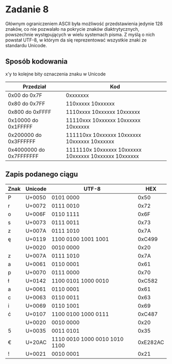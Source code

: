# Zadanie 8

Głównym ograniczeniem ASCII była możliwość przedstawienia jedynie 128 znaków, co nie pozwalało na pokrycie znaków diaktrytycznych, powszechnie występujących w wielu systemach pisma. Z myślą o nich powstał UTF-8, w którym da się reprezentować wszystkie znaki ze standardu Unicode.

## Sposób kodowania

x'y to kolejne bity oznaczenia znaku w Unicode

| Przedział | Kod |
|---|--|
| 0x00 do 0x7F     | 0xxxxxxx |
| 0x80 do 0x7FF           | 110xxxxx 10xxxxxx |
| 0x800 do 0xFFFF         | 1110xxxx 10xxxxxx 10xxxxxx |
| 0x10000 do 0x1FFFFF     | 11110xxx 10xxxxxx 10xxxxxx 10xxxxxx |
| 0x200000 do 0x3FFFFFF   | 111110xx 10xxxxxx 10xxxxxx 10xxxxxx 10xxxxxx |
| 0x4000000 do 0x7FFFFFFF | 1111110x 10xxxxxx 10xxxxxx 10xxxxxx 10xxxxxx 10xxxxxx |

## Zapis podanego ciągu

| Znak | Unicode | UTF-8 | HEX |
| -- | -- | -- | -- |
| P | U+0050 | 0101 0000 | 0x50
| r | U+0072 | 0111 0010 | 0x72
| o | U+006F | 0110 1111 | 0x6F
| s | U+0073 | 0111 0011 | 0x73
| z | U+007A | 0111 1010 | 0x7A
| ę | U+0119 | 1100 0100 1001 1001 | 0xC499
|   | U+0020 | 0010 0000 | 0x20
| z | U+007A | 0111 1010 | 0x7A
| a | U+0061 | 0110 0001 | 0x61
| p | U+0070 | 0111 0000 | 0x70
| ł | U+0142 | 1100 0101 1000 0010 | 0xC582
| a | U+0061 | 0110 0001 | 0x61
| c | U+0063 | 0110 0011 | 0x63
| i | U+0069 | 0110 1001 | 0x69
| ć | U+0107 | 1100 0100 1000 0111 | 0xC487
|   | U+0020 | 0010 0000 | 0x20
| 5 | U+0035 | 0011 0101 | 0x35
| € | U+20AC | 1110 0010 1000 0010 1010 1100 | 0xE282AC
| ! | U+0021 | 0010 0001 | 0x21